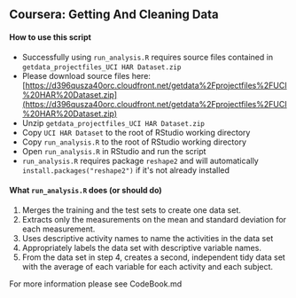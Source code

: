 ## Coursera: Getting And Cleaning Data

#### How to use this script
* Successfully using ```run_analysis.R``` requires source files contained in ```getdata_projectfiles_UCI HAR Dataset.zip```
* Please download source files here: [https://d396qusza40orc.cloudfront.net/getdata%2Fprojectfiles%2FUCI%20HAR%20Dataset.zip](https://d396qusza40orc.cloudfront.net/getdata%2Fprojectfiles%2FUCI%20HAR%20Dataset.zip)
* Unzip ```getdata_projectfiles_UCI HAR Dataset.zip```
* Copy ```UCI HAR Dataset``` to the root of RStudio working directory
* Copy ```run_analysis.R``` to the root of RStudio working directory 
* Open ```run_analysis.R``` in RStudio and run the script
* ```run_analysis.R``` requires package ```reshape2``` and will automatically ```install.packages("reshape2")``` if it's not already installed


#### What ```run_analysis.R``` does (or should do)
1. Merges the training and the test sets to create one data set.
2. Extracts only the measurements on the mean and standard deviation for each measurement. 
3. Uses descriptive activity names to name the activities in the data set
4. Appropriately labels the data set with descriptive variable names. 
5. From the data set in step 4, creates a second, independent tidy data set with the average of each variable for each activity and each subject.

For more information please see CodeBook.md